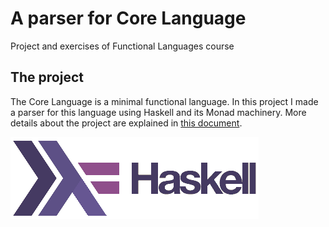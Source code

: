 # A parser for Core Language
Project and exercises of Functional Languages course

## The project
The Core Language is a minimal functional language. In this project I made a parser for this language using Haskell and its Monad machinery. More details about the project are explained in [this document](project.pdf).

![alt text](haskell-logo.png?raw=true "")
